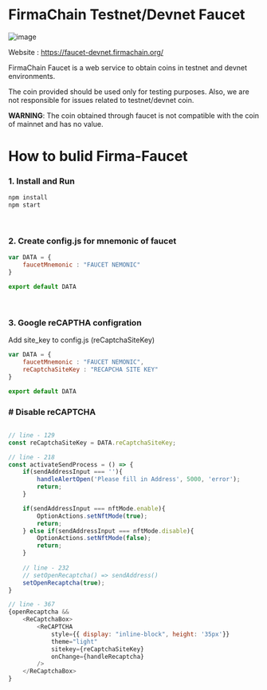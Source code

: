 # FirmaChain Testnet/Devnet Faucet

![image](https://user-images.githubusercontent.com/5277080/132805004-9716fcec-1502-4a1a-817e-6de3c50f046d.png)



Website : https://faucet-devnet.firmachain.org/

FirmaChain Faucet is a web service to obtain coins in testnet and devnet environments. 

The coin provided should be used only for testing purposes. Also, we are not responsible for issues related to testnet/devnet coin.

**WARNING**: The coin obtained through faucet is not compatible with the coin of mainnet and has no value.


# How to bulid Firma-Faucet

### 1. Install and Run 
```javascript
npm install
npm start
```
</br>

### 2. Create config.js for mnemonic of faucet

```javascript
var DATA = {
    faucetMnemonic : "FAUCET NEMONIC"
}

export default DATA
```
</br>

### 3. Google reCAPTHA configration
Add site_key to config.js (reCaptchaSiteKey)


```javascript
var DATA = {
    faucetMnemonic : "FAUCET NEMONIC",
    reCaptchaSiteKey : "RECAPCHA SITE KEY"
}

export default DATA
```



### # Disable reCAPTCHA
```javascript

// line - 129
const reCaptchaSiteKey = DATA.reCaptchaSiteKey;

// line - 218
const activateSendProcess = () => {
    if(sendAddressInput === ''){
        handleAlertOpen('Please fill in Address', 5000, 'error');
        return;
    }

    if(sendAddressInput === nftMode.enable){
        OptionActions.setNftMode(true);
        return;
    } else if(sendAddressInput === nftMode.disable){
        OptionActions.setNftMode(false);
        return;
    }
    
    // line - 232
    // setOpenRecaptcha() => sendAddress()
    setOpenRecaptcha(true);
}

// line - 367
{openRecaptcha &&
    <ReCaptchaBox>
        <ReCAPTCHA 
            style={{ display: "inline-block", height: '35px'}}
            theme="light"
            sitekey={reCaptchaSiteKey}
            onChange={handleRecaptcha}
        />
    </ReCaptchaBox>
}
```
